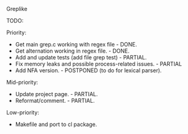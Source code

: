 Greplike

TODO:

Priority:
- Get main grep.c working with regex file - DONE.
- Get alternation working in regex file. - DONE.
- Add and update tests (add file grep test) - PARTIAL.
- Fix memory leaks and possible process-related issues. - PARTIAL
- Add NFA version. - POSTPONED (to do for lexical parser).

Mid-priority:
- Update project page. - PARTIAL.
- Reformat/comment. - PARTIAL.

Low-priority:
- Makefile and port to cl package.
